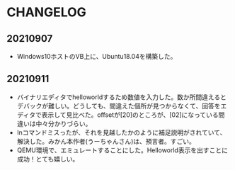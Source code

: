 # CHANGELOG
## 20210907
* Windows10ホストのVB上に、Ubuntu18.04を構築した。
## 20210911
* バイナリエディタでhelloworldするため数値を入力した。数か所間違えるとデバックが難しい。どうしても、間違えた個所が見つからなくて、回答をエディタで表示して見比べた。offsetが[20]のところが、[02]になっている間違いは中々分かりづらい。
* lnコマンドミスったが、それを見越したかのように補足説明がされていて、解決した。みかん本作者(うーちゃんさん)は、預言者。すごい。
* QEMU環境で、エミュレートすることにした。Helloworld表示を出すことに成功！とても嬉しい。
